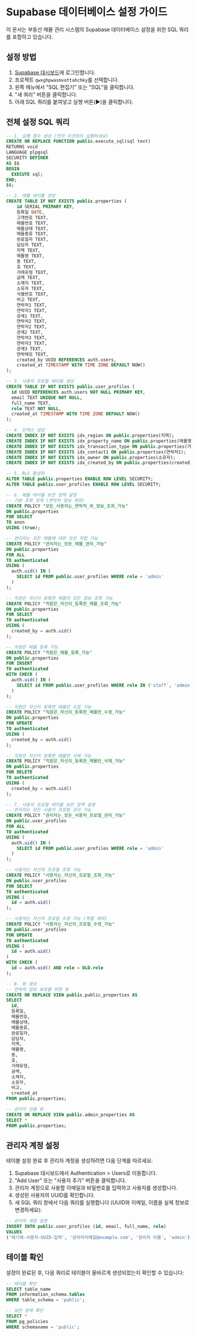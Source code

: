 # Supabase 데이터베이스 설정 가이드

이 문서는 부동산 매물 관리 시스템의 Supabase 데이터베이스 설정을 위한 SQL 쿼리를 포함하고 있습니다.

## 설정 방법

1. [Supabase 대시보드](https://app.supabase.com)에 로그인합니다.
2. 프로젝트 `qwxghpwasmvottahchky`를 선택합니다.
3. 왼쪽 메뉴에서 "SQL 편집기" 또는 "SQL"을 클릭합니다.
4. "새 쿼리" 버튼을 클릭합니다.
5. 아래 SQL 쿼리를 붙여넣고 실행 버튼(▶️)을 클릭합니다.

## 전체 설정 SQL 쿼리

```sql
-- 1. 실행 함수 생성 (먼저 이것부터 실행하세요)
CREATE OR REPLACE FUNCTION public.execute_sql(sql text)
RETURNS void
LANGUAGE plpgsql
SECURITY DEFINER
AS $$
BEGIN
  EXECUTE sql;
END;
$$;

-- 2. 매물 테이블 생성
CREATE TABLE IF NOT EXISTS public.properties (
    id SERIAL PRIMARY KEY,
    등록일 DATE,
    고객번호 TEXT,
    매물번호 TEXT,
    매물상태 TEXT,
    매물종류 TEXT,
    완료일자 TEXT,
    담당자 TEXT,
    지역 TEXT,
    매물명 TEXT,
    동 TEXT,
    호 TEXT,
    거래유형 TEXT,
    금액 TEXT,
    소재지 TEXT,
    소유자 TEXT,
    식별번호 TEXT,
    비고 TEXT,
    연락처1 TEXT,
    연락자1 TEXT,
    관계1 TEXT,
    연락처2 TEXT,
    연락자2 TEXT,
    관계2 TEXT,
    연락처3 TEXT,
    연락자3 TEXT,
    관계3 TEXT,
    연락메모 TEXT,
    created_by UUID REFERENCES auth.users,
    created_at TIMESTAMP WITH TIME ZONE DEFAULT NOW()
);

-- 3. 사용자 프로필 테이블 생성
CREATE TABLE IF NOT EXISTS public.user_profiles (
  id UUID REFERENCES auth.users NOT NULL PRIMARY KEY,
  email TEXT UNIQUE NOT NULL,
  full_name TEXT,
  role TEXT NOT NULL,
  created_at TIMESTAMP WITH TIME ZONE DEFAULT NOW()
);

-- 4. 인덱스 생성
CREATE INDEX IF NOT EXISTS idx_region ON public.properties(지역);
CREATE INDEX IF NOT EXISTS idx_property_name ON public.properties(매물명);
CREATE INDEX IF NOT EXISTS idx_transaction_type ON public.properties(거래유형);
CREATE INDEX IF NOT EXISTS idx_contact1 ON public.properties(연락처1);
CREATE INDEX IF NOT EXISTS idx_owner ON public.properties(소유자);
CREATE INDEX IF NOT EXISTS idx_created_by ON public.properties(created_by);

-- 5. RLS 활성화
ALTER TABLE public.properties ENABLE ROW LEVEL SECURITY;
ALTER TABLE public.user_profiles ENABLE ROW LEVEL SECURITY;

-- 6. 매물 테이블 보안 정책 설정
-- 기본 조회 정책 (연락처 정보 제외)
CREATE POLICY "모든_사용자는_연락처_외_정보_조회_가능" 
ON public.properties 
FOR SELECT 
TO anon
USING (true);

-- 관리자는 모든 매물에 대한 모든 작업 가능
CREATE POLICY "관리자는_모든_매물_관리_가능" 
ON public.properties 
FOR ALL
TO authenticated
USING (
  auth.uid() IN (
    SELECT id FROM public.user_profiles WHERE role = 'admin'
  )
);

-- 직원은 자신이 등록한 매물의 모든 정보 조회 가능
CREATE POLICY "직원은_자신이_등록한_매물_조회_가능" 
ON public.properties 
FOR SELECT
TO authenticated
USING (
  created_by = auth.uid()
);

-- 직원은 매물 등록 가능
CREATE POLICY "직원은_매물_등록_가능" 
ON public.properties 
FOR INSERT 
TO authenticated
WITH CHECK (
  auth.uid() IN (
    SELECT id FROM public.user_profiles WHERE role IN ('staff', 'admin')
  )
);

-- 직원은 자신이 등록한 매물만 수정 가능
CREATE POLICY "직원은_자신이_등록한_매물만_수정_가능" 
ON public.properties 
FOR UPDATE
TO authenticated
USING (
  created_by = auth.uid()
);

-- 직원은 자신이 등록한 매물만 삭제 가능
CREATE POLICY "직원은_자신이_등록한_매물만_삭제_가능" 
ON public.properties 
FOR DELETE
TO authenticated
USING (
  created_by = auth.uid()
);

-- 7. 사용자 프로필 테이블 보안 정책 설정
-- 관리자는 모든 사용자 프로필 관리 가능
CREATE POLICY "관리자는_모든_사용자_프로필_관리_가능" 
ON public.user_profiles 
FOR ALL
TO authenticated
USING (
  auth.uid() IN (
    SELECT id FROM public.user_profiles WHERE role = 'admin'
  )
);

-- 사용자는 자신의 프로필 조회 가능
CREATE POLICY "사용자는_자신의_프로필_조회_가능" 
ON public.user_profiles 
FOR SELECT
TO authenticated
USING (
  id = auth.uid()
);

-- 사용자는 자신의 프로필 수정 가능 (역할 제외)
CREATE POLICY "사용자는_자신의_프로필_수정_가능" 
ON public.user_profiles 
FOR UPDATE
TO authenticated
USING (
  id = auth.uid()
)
WITH CHECK (
  id = auth.uid() AND role = OLD.role
);

-- 8. 뷰 생성
-- 연락처 정보 보호를 위한 뷰
CREATE OR REPLACE VIEW public.public_properties AS
SELECT
  id,
  등록일,
  매물번호,
  매물상태,
  매물종류,
  완료일자,
  담당자,
  지역,
  매물명,
  동,
  호,
  거래유형,
  금액,
  소재지,
  소유자,
  비고,
  created_at
FROM public.properties;

-- 관리자 전용 뷰
CREATE OR REPLACE VIEW public.admin_properties AS
SELECT *
FROM public.properties;
```

## 관리자 계정 설정

테이블 설정 완료 후 관리자 계정을 생성하려면 다음 단계를 따르세요:

1. Supabase 대시보드에서 Authentication > Users로 이동합니다.
2. "Add User" 또는 "사용자 추가" 버튼을 클릭합니다.
3. 관리자 계정으로 사용할 이메일과 비밀번호를 입력하고 사용자를 생성합니다.
4. 생성된 사용자의 UUID를 확인합니다.
5. 새 SQL 쿼리 창에서 다음 쿼리를 실행합니다 (UUID와 이메일, 이름을 실제 정보로 변경하세요):

```sql
-- 관리자 계정 설정
INSERT INTO public.user_profiles (id, email, full_name, role)
VALUES 
('여기에-사용자-UUID-입력', '관리자이메일@example.com', '관리자 이름', 'admin');
```

## 테이블 확인

설정이 완료된 후, 다음 쿼리로 테이블이 올바르게 생성되었는지 확인할 수 있습니다:

```sql
-- 테이블 확인
SELECT table_name 
FROM information_schema.tables 
WHERE table_schema = 'public';

-- 보안 정책 확인
SELECT * 
FROM pg_policies 
WHERE schemaname = 'public';
```
